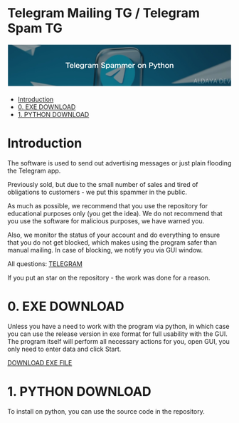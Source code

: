 # Telegram Mailing TG / Telegram Spam TG

![TGSpammer](wallpaper.jpg)

- [Introduction](#Introduction)
- [0. EXE DOWNLOAD](#0-exe-download)
- [1. PYTHON DOWNLOAD](#1-python-download)

# Introduction #

The software is used to send out advertising messages or just plain flooding the Telegram app.

Previously sold, but due to the small number of sales and tired of obligations to customers - we put this spammer in the public.

As much as possible, we recommend that you use the repository for educational purposes only (you get the idea). We do not recommend that you use the software for malicious purposes, we have warned you.

Also, we monitor the status of your account and do everything to ensure that you do not get blocked, which makes using the program safer than manual mailing.
In case of blocking, we notify you via GUI window.

All questions:
[TELEGRAM](https://t.me/redheadwheel)

If you put an star on the repository - the work was done for a reason.


# 0. EXE DOWNLOAD #

Unless you have a need to work with the program via python, in which case you can use the release version in exe format for full usability with the GUI. The program itself will perform all necessary actions for you, open GUI, you only need to enter data and click Start.

[DOWNLOAD EXE FILE]([https://www.github.com/](https://github.com/AmineMhn31/tgspammer/releases/tag/RELEASE))


# 1. PYTHON DOWNLOAD #

To install on python, you can use the source code in the repository.
